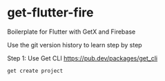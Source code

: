 # get-flutter-fire
Boilerplate for Flutter with GetX and Firebase

Use the git version history to learn step by step

Step 1: Use Get CLI https://pub.dev/packages/get_cli 

`
get create project
`